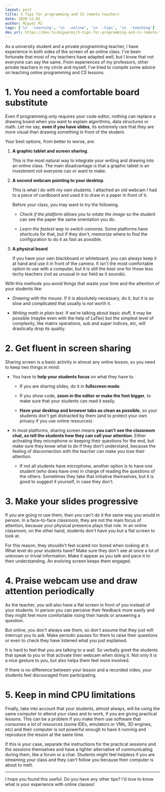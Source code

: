 ```yaml
---
layout: post
title: 5 Tips for programming and CS remote teachers 
date: 2020-12-01
author: Miguel MJ
tags: ['\n  -learning', '\n  -online', '\n  -tips', '\n  -teaching']
dev_url: https://dev.to/miguelmj/5-tips-for-programming-and-cs-remote-teachers-1gg7
---
```

As a university student and a private programming teacher, I have experience in both sides of the screen of an online class. I've been fortunate that most of my teachers have adapted well, but I know that not everyone can say the same. From experiences of my professors, other private teachers in my circle and myself, I've tried to compile some advice on teaching online programming and CS lessons.



# 1. You need a comfortable board substitute

 

Even if programming only requires your code editor, nothing can replace a drawing board when you want to explain algorithms, data structures or math. Let me say, **even if you have slides**, its extremely rare that they are more visual than drawing something in front of the student.



Your best options, from better to worse, are:



1. **A graphic tablet and screen sharing**. 



    This is the most natural way to integrate your writing and drawing into an online class. The main disadvantage is that a graphic tablet is an investment not everyone can or want to make.



2. **A second webcam pointing to your desktop**.



    This is what I do with my own students. I attached an old webcam I had to a piece of cardboard and used it to draw in a paper in front of it. 

    Before your class, you may want to try the following.

    - _Check if the platform allows you to rotate the image_ so the student can see the paper the same  orientation you do.

    - _Learn the fastest way to switch cameras_. Some platforms have shortcuts for that, but if they don't, memorize where to find the configuration to do it as fast as possible.



3. **A physical board**



    If you have your own blackboard or whiteboard, you can always keep it at hand and use it in front of the camera. It isn't the most comfortable option to use with a computer, but it is still the best one for those less techy teachers (not as unusual in our field as it sounds).



With this methods you avoid things that waste your time and the attention of your students like:



- _Drawing with the mouse_. If it is absolutely necessary, do it, but it is so slow and complicated that usually is not worth it.

- _Writing math in plain text_. If we're talking about basic stuff, it may be possible (maybe even with the help of LaTex) but the simplest level of complexity, like matrix operations, sub and super indices, etc, will drastically drop its quality.



# 2. Get fluent in screen sharing



Sharing screen is a basic activity in almost any online lesson, so you need to keep two things in mind:



- You have to **help your students focus** on what they have to.

  - If you are sharing slides, do it in **fullscreen mode**.

  - If you show code, **zoom in the editor or make the font bigger**, to make sure that your students can read it easily.

  - **Have your desktop and browser tabs as clean as possible**, so your students don't get distracted by them (and to protect your own privacy if you use online resources).

- In most platforms, sharing screen means **you can't see the classroom chat, so tell the students how they can call your attention**. Either activating they microphone or keeping their questions for the end, but make sure they know what to do if they don't understand, because the feeling of disconnection with the teacher can make you lose their attention.

  - If not all students have microphone, another option is to have one student (who does have one) in charge of reading the questions of the others. Sometimes they take that initiative themselves, but it is good to suggest it yourself, in case they don't.



# 3. Make your slides progressive



If you are going to use them, then you can't do it the same way you would in person. In a face-to-face classroom, they are not the main focus of attention, because your physical presence plays that role. In an online classroom, on the other hand, students don't have you but a flat screen to look at.



For this reason, they shouldn't feel scared nor bored when looking at it. What level do your students have? Make sure they don't see at once a lot of unknown or trivial information. Make it appear as you talk and pace it to their understanding. An evolving screen keeps them engaged.



# 4. Praise webcam use and draw attention periodically 



As the teacher, you will also have a flat screen in front of you instead of your students. In person you can perceive their feedback more easily and they might feel more comfortable rising their hands or answering a question.



But online, you don't always see them, so don't assume that they just will interrupt you to ask. Make periodic pauses for them to raise their questions or even to check they have listened what you  just explained.



It is hard to feel that you are talking to a wall. So verbally greet the students that speak to you or that activate their webcam when doing it. Not only it is a nice gesture to you, but also helps them feel more involved.



If there is no difference between your lesson and a recorded video, your students feel discouraged from participating.



# 5. Keep in mind CPU limitations



Finally, take into account that your students, almost always, will be using the same computer to attend your class and to work, if you are giving practical lessons. This can be a problem if you make them use software that consumes a lot of resources (some IDEs, emulators or VMs, 3D engines, etc) and their computer is not powerful enough to have it running and reproduce the lesson at the same time.



If this is your case, separate the instructions for the practical sessions and the sessions themselves and have a lighter alternative of communicating during them, like a forum or a chat. Students might feel helpless if you are streaming your class and they can't follow you because their computer is about to melt.



***



I hope you found this useful. Do you have any other tips? I'd love to know what is your experience with online classes!








